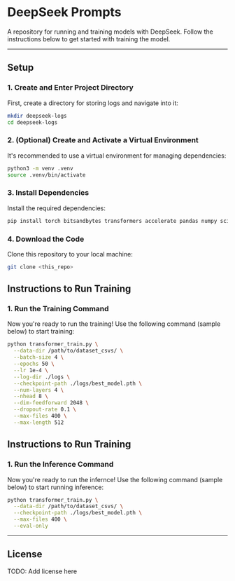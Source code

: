 # DeepSeek Prompts

A repository for running and training models with DeepSeek. Follow the instructions below to get started with training the model.

---

## Setup

### 1. Create and Enter Project Directory
First, create a directory for storing logs and navigate into it:

```bash
mkdir deepseek-logs
cd deepseek-logs
```

### 2. (Optional) Create and Activate a Virtual Environment
It's recommended to use a virtual environment for managing dependencies:

```bash
python3 -m venv .venv
source .venv/bin/activate
```

### 3. Install Dependencies
Install the required dependencies:

```bash
pip install torch bitsandbytes transformers accelerate pandas numpy scikit-learn tensorboardX tensorboard
```

### 4. Download the Code
Clone this repository to your local machine:

```bash
git clone <this_repo>
```
## Instructions to Run Training

### 1. Run the Training Command
Now you're ready to run the training! Use the following command (sample below) to start training:

```bash
python transformer_train.py \
  --data-dir /path/to/dataset_csvs/ \
  --batch-size 4 \
  --epochs 50 \
  --lr 1e-4 \
  --log-dir ./logs \
  --checkpoint-path ./logs/best_model.pth \
  --num-layers 4 \
  --nhead 8 \
  --dim-feedforward 2048 \
  --dropout-rate 0.1 \
  --max-files 400 \
  --max-length 512
```

## Instructions to Run Training

### 1. Run the Inference Command
Now you're ready to run the infernce! Use the following command (sample below) to start running inference:

```bash
python transformer_train.py \
  --data-dir /path/to/dataset_csvs/ \
  --checkpoint-path ./logs/best_model.pth \
  --max-files 400 \
  --eval-only
```

---

## License
TODO: Add license here
```
